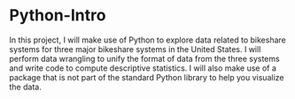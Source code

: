 # Python-Intro
In this project, I will make use of Python to explore data related to bikeshare systems for three major bikeshare systems in the United States. I will perform data wrangling to unify the format of data from the three systems and write code to compute descriptive statistics. I will also make use of a package that is not part of the standard Python library to help you visualize the data.

